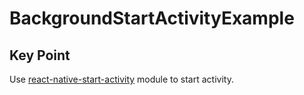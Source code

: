 # BackgroundStartActivityExample

## Key Point

Use [react-native-start-activity](https://github.com/PoshHsu/react-native-start-activity) module to start activity.
